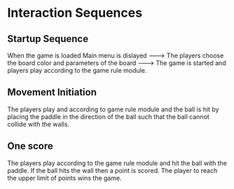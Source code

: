 # Interaction Sequences

## Startup Sequence

When the game is loaded
Main menu is dislayed ---> The players choose the board color and parameters
of the board ---> The game is started and players play according to the 
game rule module.

## Movement Initiation

The players play and according to game rule module
and the ball is hit by placing the paddle in the direction of the ball
such  that the ball cannot collide with the walls.
## One score

The players play according to the game rule module and hit the
ball with the paddle. If the ball hits the wall
then a point is scored.
The player to reach the upper limit of points wins the game.
